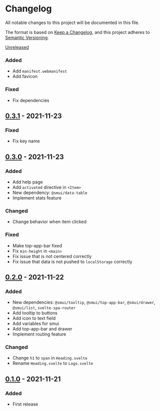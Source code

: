 # Changelog
All notable changes to this project will be documented in this file.

The format is based on [Keep a Changelog](https://keepachangelog.com/en/1.0.0/),
and this project adheres to [Semantic Versioning](https://semver.org/spec/v2.0.0.html).

[Unreleased]
### Added
- Add `manifest.webmanifest`
- Add favicon

### Fixed
- Fix dependencies

## [0.3.1] - 2021-11-23
### Fixed
- Fix key name

## [0.3.0] - 2021-11-23
### Added
- Add help page
- Add `activated` directive in `<Item>`
- New dependency: `@smui/data-table`
- Implement stats feature

### Changed
- Change behavior when item clicked

### Fixed
- Make top-app-bar fixed
- Fix `min-height` in `<main>`
- Fix issue that is not centered correctly
- Fix issue that data is not pushed to `localStorage` correctly

## [0.2.0] - 2021-11-22
### Added
- New dependencies: `@smui/tooltip`, `@smui/top-app-bar`, `@smui/drawer`, `@smui/list`, `svelte-spa-router`
- Add tooltip to buttons
- Add icon to text field
- Add variables for smui
- Add top-app-bar and drawer
- Implement routing feature

### Changed
- Change `h1` to `span` in `Heading.svelte`
- Rename `Heading.svelte` to `Logo.svelte`

## [0.1.0] - 2021-11-21
### Added
- First release

[Unreleased]: https://github.com/sakkke/campin/compare/v0.3.1...HEAD
[0.3.1]: https://github.com/sakkke/campin/releases/tag/v0.3.1
[0.3.0]: https://github.com/sakkke/campin/releases/tag/v0.3.0
[0.2.0]: https://github.com/sakkke/campin/releases/tag/v0.2.0
[0.1.0]: https://github.com/sakkke/campin/releases/tag/v0.1.0